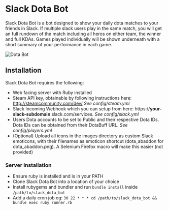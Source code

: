 # Slack Dota Bot
Slack Dota Bot is a bot designed to show your daily dota matches to your friends in Slack. If multiple slack users play in the same match, you will get an full rundown of the match including all heros on either team, the winner and full KDAs. Games played individually will be shown underneath with a short summary of your performance in each game.

![Dota Bot](https://raw.githubusercontent.com/chris-gooley/slack-dota-bot/master/dotabot.png)

## Installation
Slack Dota Bot requires the following:
- Web facing server with Ruby installed
- Steam API key, obtainable by following instructions here: http://steamcommunity.com/dev/ *See config/steam.yml*
- Slack Incoming Webhook which you can setup from here: https://**your-slack-subdomain**.slack.com/services. *See config/slack.yml*
- Users Dota accounts to be set to Public and their respective Dota IDs. Dota IDs can be obtained from their DotaBuff URL. *See config/players.yml*
- (Optional) Upload all icons in the images directory as custom Slack emoticons, with their filenames as emoticon shortcut (dota_abaddon for dota_abaddon.png). A Selenium Firefox macro will make this easier (not provided)

### Server Installation
- Ensure ruby is installed and is in your PATH
- Clone Slack Dota Bot into a location of your choice
- Install rubygems and bundler and run `bundle install` inside `/path/to/slack_dota_bot`
- Add a daily cron job eg: `30 22 * * * cd /path/to/slack_dota_bot && bundle exec ruby runner.rb`
